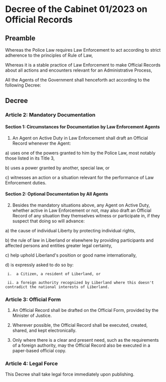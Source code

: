 # Decree of the Cabinet 01/2023 on Official Records

## Preamble

Whereas the Police Law requires Law Enforcement to act according to strict adherence to the principles of Rule of Law,

Whereas it is a stable practice of Law Enforcement to make Official Records about all actions and encounters relevant for an Administrative Process,

All the Agents of the Government shall henceforth act according to the following Decree:

## Decree

### Article 2: Mandatory Documentation

#### Section 1: Circumstances for Documentation by Law Enforcement Agents
1. An Agent on Active Duty in Law Enforcement shall draft an Official Record whenever the Agent:
  
  a) uses one of the powers granted to him by the Police Law, most notably those listed in its Title 3,
  
  b) uses a power granted by another, special law, or
  
  c) witnesses an action or a situation relevant for the performance of Law Enforcement duties.

#### Section 2: Optional Documentation by All Agents
2. Besides the mandatory situations above, any Agent on Active Duty, whether active in Law Enforcement or not, may also draft an Official Record of any situation they themselves witness or participate in, if they suspect that doing so will advance:
  
  a) the cause of individual Liberty by protecting individual rights,
  
  b) the rule of law in Liberland or elsewhere by providing participants and affected persons and entities greater legal certainty,
  
  c) help uphold Liberland's position or good name internationally,
  
  d) is expressly asked to do so by:
  
     i.  a Citizen, a resident of Liberland, or 
     
     ii. a foreign authority recognized by Liberland where this doesn't contradict the national interests of Liberland.

### Article 3: Official Form

1. An Official Record shall be drafted on the Official Form, provided by the Minister of Justice.
  
2. Wherever possible, the Official Record shall be executed, created, shared, and kept electronically.
  
3. Only where there is a clear and present need, such as the requirements of a foreign authority, may the Official Record also be executed in a paper-based official copy.

### Article 4: Legal Force
This Decree shall take legal force immediately upon publishing.
